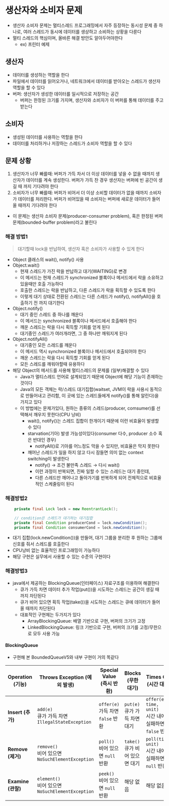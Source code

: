 # 생산자와 소비자 문제

- 생산자 소비자 문제는 멀티스레드 프로그래밍에서 자주 등장하는 동시성 문제 중 하나로, 여러 스레드가 동시에 데이터를 생상하고 소비하는 상황을 다룬다
- 멀티 스레드의 핵심이며, 올바른 해결 방안도 알아두어야한다
  - ex) 프린터 예제

## 생산자

- 데이터를 생성하는 역할을 한다
- 파일에서 데이터를 읽어오거나, 네트워크에서 데이터를 받아오는 스레드가 생산자 역할을 할 수 있다
- 버퍼: 생산자가 생성한 데이터를 일시적으로 저장하는 공간
  - 버퍼는 한정된 크기를 가지며, 생산자와 소비자가 이 버퍼를 통해 데이터를 주고 받는다

## 소비자

- 생성된 데이터를 사용하는 역할을 한다
- 데이터를 처리하거나 저장하는 스레드가 소비자 역할을 할 수 있다

## 문제 상황

1. 생산자가 너무 빠를때: 버퍼가 가득 차서 더 이상 데이터를 넣을 수 없을 때까지 생산자가 데이터를 계속 생성한다. 버퍼가 가득 찬 경우 생산자는 버퍼에 빈 공간이 생길 때 까지 기다려야 한다
2. 소비자가 너무 빠를때: 버퍼가 비어서 더 이상 소비할 데이터가 없을 때까지 소비자가 데이터를 처리한다. 버퍼가 비어있을 때 소비자는 버퍼에 새로운 데이터가 들어올 때까지 기다려야 한다

- 이 문제는 생산자 소비자 문제(producer-consumer problem), 혹은 한정된 버퍼 문제(bounded-buffer problem)라고 불린다

### 해결 방법1

> 대기할때 lock을 반납하여, 생산자 혹은 소비자가 사용할 수 있게 한다

- Object 클래스의 wait(), notify() 사용
- Object.wait()
  - 현재 스레드가 가진 락을 반납하고 대기(WAITING)로 변경
  - 이 메서드는 현재 스레드가 synchronized 블록이나 메서드에서 락을 소유하고 있을때만 호출 가능하다
  - 호출한 스레드는 락을 반납하고, 다른 스레드가 락을 획득할 수 있도록 한다
  - 이렇게 대기 상태로 전환된 스레드는 다른 스레드가 notify(), notifyAll()을 호출하기 전 까지 대기한다
- Object.notify()
  - 대기 중인 스레드 중 하나를 깨운다
  - 이 메서드는 synchronized 블록이나 메서드에서 호출해야 한다
  - 깨운 스레드는 락을 다시 획득할 기회를 얻게 된다
  - 대기중인 스레드가 여러개라면, 그 중 하나만 깨워지게 된다
- Object.notifyAll()
  - 대기중인 모든 스레드를 깨운다
  - 이 메서드 역시 synchronized 블록이나 메서드에서 호출되어야 한다
  - 깨운 스레드는 락을 다시 획득할 기회를 얻게 된다
  - 모든 스레드를 깨워야할때 유용하다
- 해당 Object의 메서드를 사용해 멀티스레드의 문제를 (일부)해결할 수 있다
  - Java가 멀티스레드 언어로 설계되었기 때문에 Object에 해당 기능이 존재하는 것이다
  - Java의 모든 객체는 락/스레드 대기집합(waitset, JVM이 락을 사용시 동적으로 만들어내고 관리함, 이 곳에 있는 스레드들에게 notify()를 통해 알린다)을 가지고 있다
  - 이 방법에는 문제가있다, 원하는 종류의 스레드(producer, comsumer)를 선택해서 깨우지 못한다(CPU 낭비)
    - wait(), notify()는 스레드 집합이 한개이기 때문에 이런 비효율이 발생할 수 있다
    - starvation(기아) 발생 가능성이있다(consumer 다수, producer 소수 혹은 반대인 경우)
      - notifyAll()로 기아를 어느정도 막을 수 있지만, 비효율은 막지 못한다
    - 깨어난 스레드가 일을 하지 않고 다시 잠들면 의미 없는 context switching이 발생한다
      - notify() → 조건 불만족 스레드 → 다시 wait()
      - 이런 과정이 반복되면, 진짜 일할 수 있는 스레드는 대기 중인데,
      - 다른 스레드만 깨어나고 돌아가기를 반복하게 되어 전체적으로 비효율적인 스케줄링이 된다

### 해결방법2

```java
    private final Lock lock = new ReentrantLock();

    // condition은 스레드가 대기하는 대기집합
    private final Condition producerCond = lock.newCondition();
    private final Condition consumerCond = lock.newCondition();
```

- 대기 집합(lock.newCondition())을 만들어, 대기 그룹을 분리한 후 원하는 그룹에 신호를 줘서 스레드를 호출한다
- CPU낭비 없는 효율적인 프로그래밍이 가능하다
- 해당 구현은 실무에서 사용할 수 있는 수준의 구현이다

### 해결방법3

- java에서 제공하는 BlockingQueue(인터페이스) 자료구조를 이용하여 해결한다
  - 큐가 가득 차면 데이터 추가 작업(put())을 시도하는 스레드는 공간이 생길 때 까지 차단된다
  - 큐가 비어 있으면 획득 작업(take())을 시도하는 스레드는 큐에 데이터가 들어올 때까지 차단된다
  - 대표적인 구현체는 두가지가 있다
    - ArrayBlockingQueue: 배열 기반으로 구현, 버퍼의 크기가 고정
    - LinkedBlockingQueue: 링크 기반으로 구현, 버퍼의 크기를 고정/무한으로 모두 사용 가능

#### BlockingQueue

- 구현해 본 BoundedQueueV5와 내부 구현이 거의 똑같다

| Operation (기능) | Throws Exception (예외 발생) | Special Value (즉시 반환) | Blocks (무한 대기) | Times Out (시간 대기) |
|------------------|-------------------------------|-----------------------------|----------------------|------------------------|
| **Insert (추가)**   | `add(e)`<br>큐가 가득 차면 `IllegalStateException` | `offer(e)`<br>가득 차면 `false` 반환 | `put(e)`<br>큐가 가득 차면 대기 | `offer(e, time, unit)`<br>시간 내에 실패하면 `false` 반환 |
| **Remove (제거)**   | `remove()`<br>비어 있으면 `NoSuchElementException` | `poll()`<br>비어 있으면 `null` 반환 | `take()`<br>큐가 비어 있으면 대기 | `poll(time, unit)`<br>시간 내에 실패하면 `null` 반환 |
| **Examine (관찰)**  | `element()`<br>비어 있으면 `NoSuchElementException` | `peek()`<br>비어 있으면 `null` 반환 | 해당 없음 | 해당 없음 |
